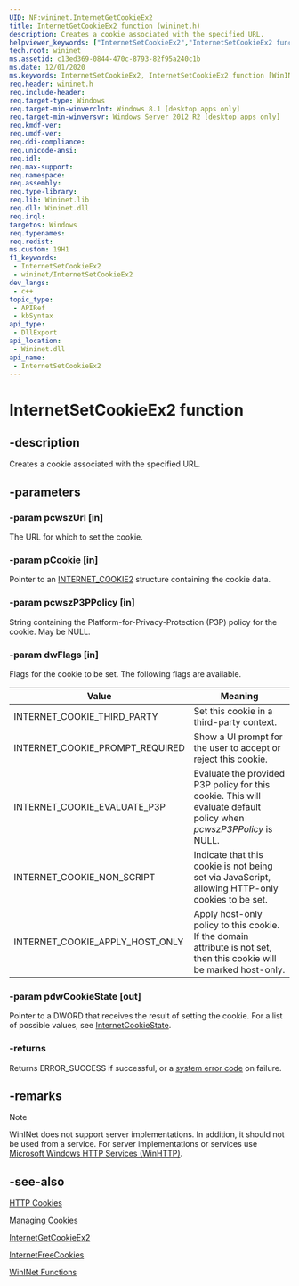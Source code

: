 ```yaml
---
UID: NF:wininet.InternetGetCookieEx2
title: InternetGetCookieEx2 function (wininet.h)
description: Creates a cookie associated with the specified URL.
helpviewer_keywords: ["InternetSetCookieEx2","InternetSetCookieEx2 function [WinINet]","_win32_internetsetcookieex2","wininet.internetsetcookieex2","wininet/InternetSetCookieEx2"]
tech.root: wininet
ms.assetid: c13ed369-0844-470c-8793-82f95a240c1b
ms.date: 12/01/2020
ms.keywords: InternetSetCookieEx2, InternetSetCookieEx2 function [WinINet], _win32_internetsetcookieex2, wininet.internetsetcookieex2, wininet/InternetSetCookieEx2
req.header: wininet.h
req.include-header:
req.target-type: Windows
req.target-min-winverclnt: Windows 8.1 [desktop apps only]
req.target-min-winversvr: Windows Server 2012 R2 [desktop apps only]
req.kmdf-ver:
req.umdf-ver:
req.ddi-compliance:
req.unicode-ansi:
req.idl:
req.max-support:
req.namespace:
req.assembly:
req.type-library:
req.lib: Wininet.lib
req.dll: Wininet.dll
req.irql:
targetos: Windows
req.typenames:
req.redist:
ms.custom: 19H1
f1_keywords:
 - InternetSetCookieEx2
 - wininet/InternetSetCookieEx2
dev_langs:
 - c++
topic_type:
 - APIRef
 - kbSyntax
api_type:
 - DllExport
api_location:
 - Wininet.dll
api_name:
 - InternetSetCookieEx2
---
```


# InternetSetCookieEx2 function


## -description

Creates a cookie associated with the specified URL.

## -parameters

### -param pcwszUrl [in]

The URL for which to set the cookie.

### -param pCookie [in]

Pointer to an [INTERNET\_COOKIE2](/windows/desktop/api/wininet/ns-wininet-internet-cookie2) structure containing the cookie data.

### -param pcwszP3PPolicy [in]

String containing the Platform-for-Privacy-Protection (P3P) policy for the cookie. May be NULL.

### -param dwFlags [in]

Flags for the cookie to be set. The following flags are available.

| Value | Meaning |
|-|-|
| INTERNET_COOKIE_THIRD_PARTY | Set this cookie in a third-party context. |
| INTERNET_COOKIE_PROMPT_REQUIRED | Show a UI prompt for the user to accept or reject this cookie. |
| INTERNET_COOKIE_EVALUATE_P3P | Evaluate the provided P3P policy for this cookie. This will evaluate default policy when *pcwszP3PPolicy* is NULL. |
| INTERNET_COOKIE_NON_SCRIPT | Indicate that this cookie is not being set via JavaScript, allowing HTTP-only cookies to be set. |
| INTERNET_COOKIE_APPLY_HOST_ONLY | Apply host-only policy to this cookie. If the domain attribute is not set, then this cookie will be marked host-only. |

### -param pdwCookieState [out]

Pointer to a DWORD that receives the result of setting the cookie. For a list of possible values, see [InternetCookieState](/windows/desktop/wininet/ne-wininet.internetcookiestate).

### -returns

Returns ERROR_SUCCESS if successful, or a [system error code](/windows/desktop/debug/system-error-codes) on failure.


## -remarks

> [!Note]
> WinINet does not support server implementations. In addition, it should not be used from a service. For server implementations or services use [Microsoft Windows HTTP Services (WinHTTP)](/windows/desktop/winhttp/winhttp-start-page).


## -see-also

[HTTP Cookies](/windows/desktop/wininet/http-cookies)

[Managing Cookies](/windows/desktop/wininet/managing-cookies)

[InternetGetCookieEx2](/windows/desktop/api/wininet/nf-wininet-internetgetcookieex2)

[InternetFreeCookies](/windows/desktop/api/wininet/nf-wininet-internetfreecookies)

[WinINet Functions](/windows/desktop/wininet/wininet-functions)
